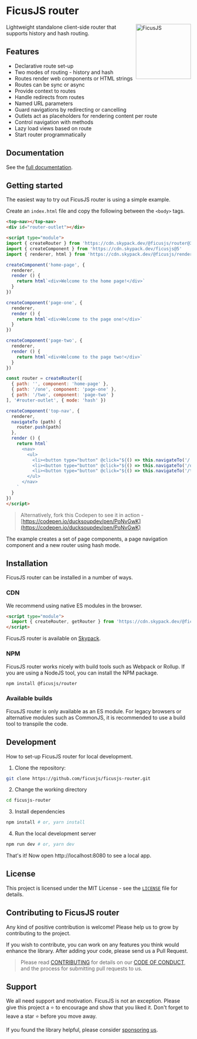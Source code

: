 # FicusJS router

<img src="img/ficus-icon.svg" alt="FicusJS" width="150" align="right">

Lightweight standalone client-side router that supports history and hash routing.

## Features

- Declarative route set-up
- Two modes of routing - history and hash
- Routes render web components or HTML strings
- Routes can be sync or async
- Provide context to routes
- Handle redirects from routes
- Named URL parameters
- Guard navigations by redirecting or cancelling
- Outlets act as placeholders for rendering content per route
- Control navigation with methods
- Lazy load views based on route
- Start router programmatically

## Documentation

See the [full documentation](https://docs.ficusjs.org/router).

## Getting started

The easiest way to try out FicusJS router is using a simple example.

Create an `index.html` file and copy the following between the `<body>` tags.

```html
<top-nav></top-nav>
<div id="router-outlet"></div>

<script type="module">
import { createRouter } from 'https://cdn.skypack.dev/@ficusjs/router@3'
import { createComponent } from 'https://cdn.skypack.dev/ficusjs@5'
import { renderer, html } from 'https://cdn.skypack.dev/@ficusjs/renderers@5/lit-html'

createComponent('home-page', {
  renderer,
  render () {
    return html`<div>Welcome to the home page!</div>`
  }
})

createComponent('page-one', {
  renderer,
  render () {
    return html`<div>Welcome to the page one!</div>`
  }
})

createComponent('page-two', {
  renderer,
  render () {
    return html`<div>Welcome to the page two!</div>`
  }
})

const router = createRouter([
  { path: '', component: 'home-page' },
  { path: '/one', component: 'page-one' },
  { path: '/two', component: 'page-two' }
], '#router-outlet', { mode: 'hash' })

createComponent('top-nav', {
  renderer,
  navigateTo (path) {
    router.push(path)
  },
  render () {
    return html`
      <nav>
        <ul>
          <li><button type="button" @click="${() => this.navigateTo('/')}">Home</button></li>
          <li><button type="button" @click="${() => this.navigateTo('/one')}">Page one</button></li>
          <li><button type="button" @click="${() => this.navigateTo('/two')}">Page two</button></li>
        </ul>
      </nav>
    `
  }
})
</script>
```

> Alternatively, fork this Codepen to see it in action - [https://codepen.io/ducksoupdev/pen/PoNvGwK](https://codepen.io/ducksoupdev/pen/PoNvGwK)

The example creates a set of page components, a page navigation component and a new router using hash mode.

## Installation

FicusJS router can be installed in a number of ways.

### CDN

We recommend using native ES modules in the browser.

```html
<script type="module">
  import { createRouter, getRouter } from 'https://cdn.skypack.dev/@ficusjs/router@3'
</script>
```

FicusJS router is available on [Skypack](https://www.skypack.dev/view/@ficusjs/router).

### NPM

FicusJS router works nicely with build tools such as Webpack or Rollup. If you are using a NodeJS tool, you can install the NPM package.

```bash
npm install @ficusjs/router
```

### Available builds

FicusJS router is only available as an ES module. For legacy browsers or alternative modules such as CommonJS, it is recommended to use a build tool to transpile the code.

## Development

How to set-up FicusJS router for local development.

1. Clone the repository:

```bash
git clone https://github.com/ficusjs/ficusjs-router.git
```

2. Change the working directory

```bash
cd ficusjs-router
```

3. Install dependencies

```bash
npm install # or, yarn install
```

4. Run the local development server

```bash
npm run dev # or, yarn dev
```

That's it! Now open http://localhost:8080 to see a local app.

## License

This project is licensed under the MIT License - see the [`LICENSE`](LICENSE) file for details.

## Contributing to FicusJS router

Any kind of positive contribution is welcome! Please help us to grow by contributing to the project.

If you wish to contribute, you can work on any features you think would enhance the library. After adding your code, please send us a Pull Request.

> Please read [CONTRIBUTING](CONTRIBUTING.md) for details on our [CODE OF CONDUCT](CODE_OF_CONDUCT.md), and the process for submitting pull requests to us.

## Support

We all need support and motivation. FicusJS is not an exception. Please give this project a ⭐️ to encourage and show that you liked it. Don't forget to leave a star ⭐️ before you move away.

If you found the library helpful, please consider [sponsoring us](https://github.com/sponsors/ficusjs).
